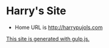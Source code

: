 
Harry's Site
============

- Home URL is  http://harrypujols.com

[This site is generated with gulp.js.][1]

[1]: http://www.gulpjs.com

